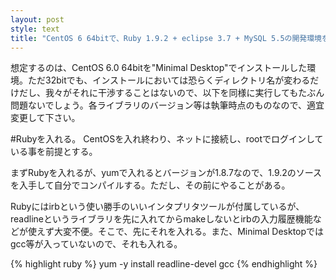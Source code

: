 ```yaml
---
layout: post
style: text
title: "CentOS 6 64bitで、Ruby 1.9.2 + eclipse 3.7 + MySQL 5.5の開発環境を整える。"
---
```


想定するのは、CentOS 6.0 64bitを"Minimal Desktop"でインストールした環境。ただ32bitでも、インストールにおいては恐らくディレクトリ名が変わるだけだし、我々がそれに干渉することはないので、以下を同様に実行してもたぶん問題ないでしょう。各ライブラリのバージョン等は執筆時点のものなので、適宜変更して下さい。

#Rubyを入れる。
CentOSを入れ終わり、ネットに接続し、rootでログインしている事を前提とする。

まずRubyを入れるが、yumで入れるとバージョンが1.8.7なので、1.9.2のソースを入手して自分でコンパイルする。ただし、その前にやることがある。

Rubyにはirbという使い勝手のいいインタプリタツールが付属しているが、readlineというライブラリを先に入れてからmakeしないとirbの入力履歴機能などが使えず大変不便。そこで、先にそれを入れる。また、Minimal Desktopではgcc等が入っていないので、それも入れる。

{% highlight ruby %}
yum -y install readline-devel gcc
{% endhighlight %}
